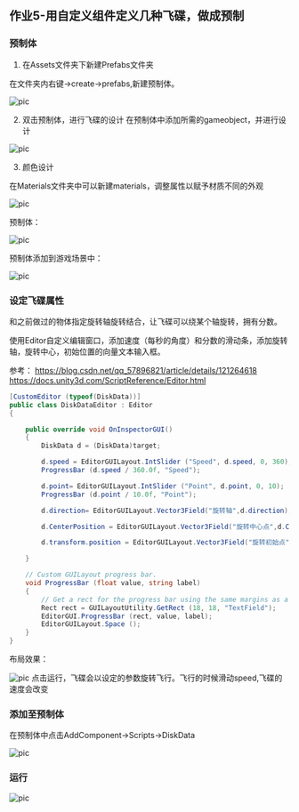 ## 作业5-用自定义组件定义几种飞碟，做成预制


### 预制体
1. 在Assets文件夹下新建Prefabs文件夹

在文件夹内右键->create->prefabs,新建预制体。

![pic](img/1.png)

2. 双击预制体，进行飞碟的设计
在预制体中添加所需的gameobject，并进行设计

![pic](img/2.png)

3. 颜色设计

在Materials文件夹中可以新建materials，调整属性以赋予材质不同的外观

![pic](img/3.png)

预制体：

![pic](img/prefabs.png)

预制体添加到游戏场景中：

![pic](img/scene.png)

### 设定飞碟属性
和之前做过的物体指定旋转轴旋转结合，让飞碟可以绕某个轴旋转，拥有分数。

使用Editor自定义编辑窗口，添加速度（每秒的角度）和分数的滑动条，添加旋转轴，旋转中心，初始位置的向量文本输入框。

参考：
https://blog.csdn.net/qq_57896821/article/details/121264618
https://docs.unity3d.com/ScriptReference/Editor.html

```C#
[CustomEditor (typeof(DiskData))]
public class DiskDataEditor : Editor
{

    public override void OnInspectorGUI()
    {
        DiskData d = (DiskData)target;

        d.speed = EditorGUILayout.IntSlider ("Speed", d.speed, 0, 360);
        ProgressBar (d.speed / 360.0f, "Speed");

        d.point= EditorGUILayout.IntSlider ("Point", d.point, 0, 10);
        ProgressBar (d.point / 10.0f, "Point");

        d.direction= EditorGUILayout.Vector3Field("旋转轴",d.direction);

        d.CenterPosition = EditorGUILayout.Vector3Field("旋转中心点",d.CenterPosition);

        d.transform.position = EditorGUILayout.Vector3Field("旋转初始点",d.transform.position);

    }

    // Custom GUILayout progress bar.
    void ProgressBar (float value, string label)
    {
        // Get a rect for the progress bar using the same margins as a textfield:
        Rect rect = GUILayoutUtility.GetRect (18, 18, "TextField");
        EditorGUI.ProgressBar (rect, value, label);
        EditorGUILayout.Space ();
    }
}
```
布局效果：

![pic](img/diskdata.png)
点击运行，飞碟会以设定的参数旋转飞行。飞行的时候滑动speed,飞碟的速度会改变

### 添加至预制体
在预制体中点击AddComponent->Scripts->DiskData

![pic](img/preaddcom.png)

### 运行

![pic](img/running.png)